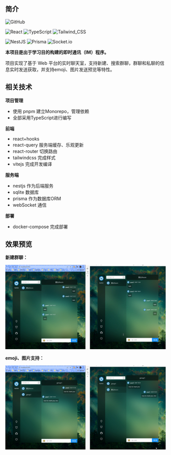 ## 简介
![GitHub](https://img.shields.io/github/license/wuxudongxd/chat?style=flat-square)

![React](https://img.shields.io/badge/React-20232A?style=flat-square&logo=react&logoColor=61DAFB&color=282c34)
![TypeScript](https://shields.io/badge/TypeScript-3178C6?logo=TypeScript&logoColor=FFF&style=flat-square)
![Tailwind_CSS](https://img.shields.io/badge/Tailwind_CSS-38B2AC?style=flat-square&logo=tailwind-css&logoColor=white)

![NestJS](https://img.shields.io/badge/nestjs-%23E0234E.svg?style=flat-square&logo=nestjs&logoColor=white)
![Prisma](https://img.shields.io/badge/Prisma-3982CE?style=flat-square&logo=Prisma&logoColor=white)
![Socket.io](https://img.shields.io/badge/Socket.io-black?style=flat-square&logo=socket.io&badgeColor=010101)

**本项目是出于学习目的构建的即时通讯（IM）程序。**

项目实现了基于 Web 平台的实时聊天室，支持新建、搜索群聊，群聊和私聊的信息实时发送获取，并支持emoji、图片发送预览等特性。


## 相关技术

**项目管理**
* 使用 pnpm 建立Monorepo，管理依赖
* 全部采用TypeScript进行编写

**前端**
* react+hooks
* react-query 服务端缓存、乐观更新
* react-router 切换路由
* tailwindcss 完成样式
* vitejs 完成开发编译

**服务端**
* nestjs 作为后端服务
* sqlite 数据库
* prisma 作为数据库ORM
* webSocket 通信

**部署**
* docker-compose 完成部署

## 效果预览

**新建群聊：**

![message](./docs/image/message.webp)


**emoji、图片支持：**

![image-support](./docs/image/image-support.webp)